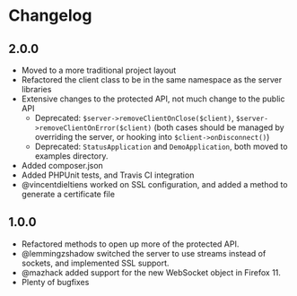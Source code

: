<!-- vim: set tw=79 sw=4 ts=4 et ft=markdown : -->
# Changelog

## 2.0.0

* Moved to a more traditional project layout
* Refactored the client class to be in the same namespace as the server
  libraries
* Extensive changes to the protected API, not much change to the public API
  * Deprecated: `$server->removeClientOnClose($client)`,
    `$server->removeClientOnError($client)` (both cases should be managed by
    overriding the server, or hooking into `$client->onDisconnect()`)
  * Deprecated: `StatusApplication` and `DemoApplication`, both moved to
    examples directory.
* Added composer.json
* Added PHPUnit tests, and Travis CI integration
* @vincentdieltiens worked on SSL configuration, and added a method to generate
  a certificate file

## 1.0.0

* Refactored methods to open up more of the protected API.
* @lemmingzshadow switched the server to use streams instead of sockets, and
  implemented SSL support.
* @mazhack added support for the new WebSocket object in Firefox 11.
* Plenty of bugfixes
